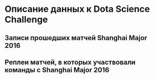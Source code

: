Описание данных к Dota Science Challenge
========================================

## Записи прошедших матчей Shanghai Major 2016

## Реплеи матчей, в которых участвовали команды с Shanghai Major 2016


